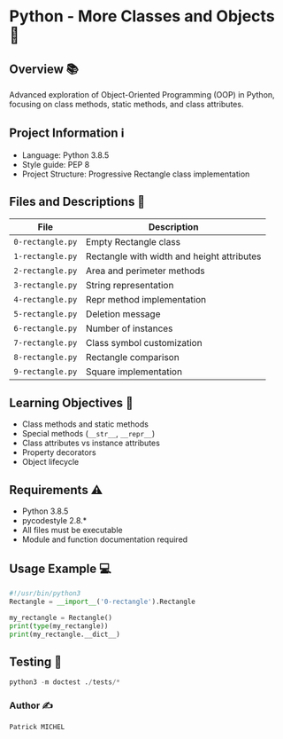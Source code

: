 # Python - More Classes and Objects 🐍

## Overview 📚
Advanced exploration of Object-Oriented Programming (OOP) in Python, focusing on class methods, static methods, and class attributes.

## Project Information ℹ️
- Language: Python 3.8.5
- Style guide: PEP 8
- Project Structure: Progressive Rectangle class implementation

## Files and Descriptions 📂
| File | Description |
|------|-------------|
| `0-rectangle.py` | Empty Rectangle class |
| `1-rectangle.py` | Rectangle with width and height attributes |
| `2-rectangle.py` | Area and perimeter methods |
| `3-rectangle.py` | String representation |
| `4-rectangle.py` | Repr method implementation |
| `5-rectangle.py` | Deletion message |
| `6-rectangle.py` | Number of instances |
| `7-rectangle.py` | Class symbol customization |
| `8-rectangle.py` | Rectangle comparison |
| `9-rectangle.py` | Square implementation |

## Learning Objectives 🎯
- Class methods and static methods
- Special methods (`__str__`, `__repr__`)
- Class attributes vs instance attributes
- Property decorators
- Object lifecycle

## Requirements ⚠️
- Python 3.8.5
- pycodestyle 2.8.*
- All files must be executable
- Module and function documentation required

## Usage Example 💻
```python
#!/usr/bin/python3
Rectangle = __import__('0-rectangle').Rectangle

my_rectangle = Rectangle()
print(type(my_rectangle))
print(my_rectangle.__dict__)
```

## Testing 🧪
```python
python3 -m doctest ./tests/*
```
### Author ✍️
```bash
Patrick MICHEL
```
